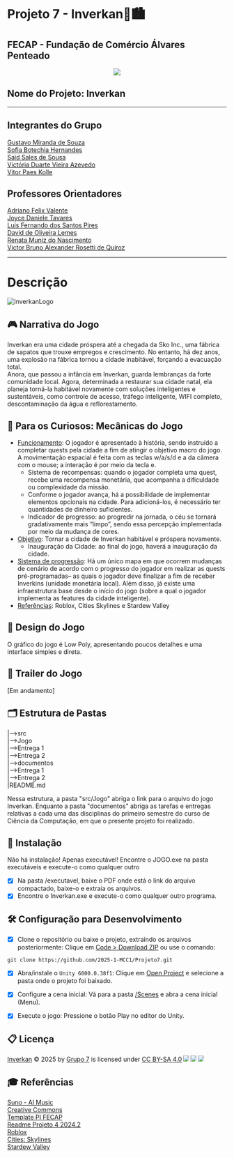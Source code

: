 # Projeto 7 - Inverkan🧠🏙️
## FECAP - Fundação de Comércio Álvares Penteado
<p align="center">
  <img src="https://github.com/user-attachments/assets/aed2b4ff-9c3d-4cdf-83da-2aa277a53f82" />
</p>

## Nome do Projeto: Inverkan  

<hr>

## Integrantes do Grupo
[Gustavo Miranda de Souza](https://www.linkedin.com/in/gustavo-miranda-162b5835b)  
[Sofia Botechia Hernandes](www.linkedin.com/in/sofiahernandes)  
[Said Sales de Sousa](www.linkedin.com/in/said-sales-96b6aa357)  
[Victória Duarte Vieira Azevedo](www.linkedin.com/in/victória-duarte-a35747211)  
[Vitor Paes Kolle](https://www.linkedin.com/in/vitor-paes-kolle)  

## Professores Orientadores
[Adriano Felix Valente](https://www.linkedin.com/in/adriano-valente-534576135/)  
[Joyce Daniele Tavares](https://www.linkedin.com/in/)  
[Luis Fernando dos Santos Pires](https://www.linkedin.com/in/luisspires)   
[David de Oliveira Lemes](https://www.linkedin.com/in/dolemes/)  
[Renata Muniz do Nascimento](https://www.linkedin.com/in/remuniz/)  
[Victor Bruno Alexander Rosetti de Quiroz](https://www.linkedin.com/in/victorbarq/)  

<hr>

# Descrição
![inverkanLogo](https://github.com/user-attachments/assets/7059a6e5-cf5c-4860-a28a-cd9bb65d50bf)  

## 🎮 Narrativa do Jogo
  Inverkan era uma cidade próspera até a chegada da Sko Inc., uma fábrica de sapatos que trouxe empregos e crescimento. No entanto, há dez anos, uma explosão na fábrica tornou a cidade inabitável, forçando a evacuação total.  
  Anora, que passou a infância em Inverkan, guarda lembranças da forte comunidade local. Agora, determinada a restaurar sua cidade natal, ela planeja torná-la habitável novamente com soluções inteligentes e sustentáveis, como controle de acesso, tráfego inteligente, WIFI completo, descontaminação da água e reflorestamento.

## 🤖 Para os Curiosos: Mecânicas do Jogo
- <ins>Funcionamento</ins>: O jogador é apresentado à história, sendo instruído a completar quests pela cidade a fim de atingir o objetivo macro do jogo. A movimentação espacial é feita com as teclas w/a/s/d e a da câmera com o mouse; a interação é por meio da tecla e. 
  - Sistema de recompensas: quando o jogador completa uma quest, recebe uma recompensa monetária, que acompanha a dificuldade ou complexidade da missão.
  - Conforme o jogador avança, há a possibilidade de implementar elementos opcionais na cidade. Para adicioná-los, é necessário ter quantidades de dinheiro suficientes.
  - Indicador de progresso: ao progredir na jornada, o céu se tornará gradativamente mais “limpo”, sendo essa percepção implementada por meio da mudança de cores.
- <ins>Objetivo</ins>: Tornar a cidade de Inverkan habitável e próspera novamente.
    - Inauguração da Cidade: ao final do jogo, haverá a inauguração da cidade.
- <ins>Sistema de progressão</ins>: Há um único mapa em que ocorrem mudanças de cenário de acordo com o progresso do jogador em realizar as quests pré-programadas– as quais o jogador deve finalizar a fim de receber Inverkins (unidade monetária local). Além disso, já existe uma infraestrutura base desde o início do jogo (sobre a qual o jogador implementa as features da cidade inteligente).
- <ins>Referências</ins>: Roblox, Cities Skylines e Stardew Valley  

## 🎨 Design do Jogo
  O gráfico do jogo é Low Poly, apresentando poucos detalhes e uma interface simples e direta.

## 🎥 Trailer do Jogo
[Em andamento]

## 🗂 Estrutura de Pastas
|-->src  
  |-->Jogo  
    |-->Entrega 1  
    |-->Entrega 2  
|-->documentos  
  |-->Entrega 1  
  |-->Entrega 2  
|README.md

Nessa estrutura, a pasta "src/Jogo" abriga o link para o arquivo do jogo Inverkan. Enquanto a pasta "documentos" abriga as tarefas e entregas relativas a cada uma das disciplinas do primeiro semestre do curso de Ciência da Computação, em que o presente projeto foi realizado.  

## 🚀 Instalação
Não há instalação! Apenas executável! Encontre o JOGO.exe na pasta executáveis e execute-o como qualquer outro
- [X] Na pasta /executavel, baixe o PDF onde está o link do arquivo compactado, baixe-o e extraia os arquivos. 
- [X] Encontre o Inverkan.exe e execute-o como qualquer outro programa.

## 🛠 Configuração para Desenvolvimento
- [X] Clone o repositório ou baixe o projeto, extraindo os arquivos posteriormente: Clique em <ins>Code > Download ZIP</ins> ou use o comando:
```
git clone https://github.com/2025-1-MCC1/Projeto7.git
```  
- [X] Abra/instale o `Unity 6000.0.38f1`: Clique em <ins>Open Project</ins> e selecione a pasta onde o projeto foi baixado.   
- [X] Configure a cena inicial: Vá para a pasta <ins>/Scenes</ins> e abra a cena inicial (Menu).  
- [X] Execute o jogo: Pressione o botão Play no editor do Unity.  


## 📋 Licença
<a href="https://github.com/2025-1-MCC1/Projeto7">Inverkan</a> © 2025 by <a href="https://github.com/2025-1-MCC1/Projeto7">Grupo 7</a> is licensed under <a href="https://creativecommons.org/licenses/by-sa/4.0/">CC BY-SA 4.0</a><img src="https://mirrors.creativecommons.org/presskit/icons/cc.svg" style="max-width: 1em;max-height:1em;margin-left: .2em;"><img src="https://mirrors.creativecommons.org/presskit/icons/by.svg" style="max-width: 1em;max-height:1em;margin-left: .2em;"><img src="https://mirrors.creativecommons.org/presskit/icons/sa.svg" style="max-width: 1em;max-height:1em;margin-left: .2em;">

## 🎓 Referências
[Suno - AI Music](https://suno.com/)  
[Creative Commons](https://creativecommons.org/share-your-work/)  
[Template PI FECAP](https://github.com/fecaphub/Template_PI)  
[Readme Projeto 4 2024.2](https://github.com/2024-2-MCC1/Projeto4)  
[Roblox](https://www.roblox.com/)  
[Cities: Skylines](https://store.epicgames.com/pt-BR/p/cities-skylines)  
[Stardew Valley](https://store.steampowered.com/app/413150/Stardew_Valley/)
